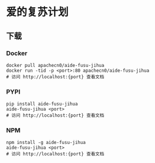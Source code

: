 # 爱的复苏计划

## 下载

### Docker

```
docker pull apachecn0/aide-fusu-jihua
docker run -tid -p <port>:80 apachecn0/aide-fusu-jihua
# 访问 http://localhost:{port} 查看文档
```

### PYPI

```
pip install aide-fusu-jihua
aide-fusu-jihua <port>
# 访问 http://localhost:{port} 查看文档
```

### NPM

```
npm install -g aide-fusu-jihua
aide-fusu-jihua <port>
# 访问 http://localhost:{port} 查看文档
```